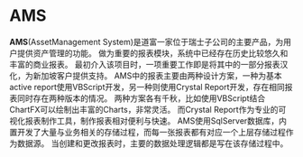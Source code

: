 # AMS
**AMS**(AssetManagement System)是道富一家位于瑞士子公司的主要产品，为用户提供资产管理的功能。
做为重要的报表模块，系统中已经存在历史比较悠久和丰富的商业报表。
最初介入该项目时，一项重要工作即是将其中的一部分报表汉化，为新加坡客户提供支持。
AMS中的报表主要由两种设计方案，一种为基本active report使用VBScript开发，另一种则使用Crystal Report开发，存在相同报表同时存在两种版本的情况。
两种方案各有千秋，比如使用VBScript结合ChartFX可以绘制出丰富的Charts，非常灵活。
而Crystal Report作为专业的可视化报表制作工具，制作报表相对便利与快速。
AMS使用SqlServer数据库，内置开发了大量与业务相关的存储过程，而每一张报表都有对应一个上层存储过程作为数据源。
当创建和更改报表时，主要的数据处理逻辑都是写在该存储过程中。